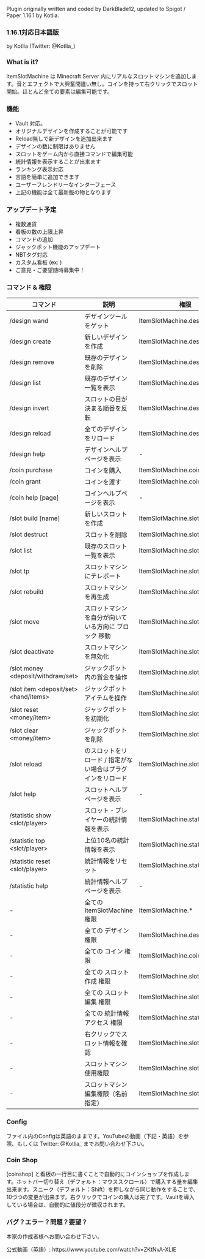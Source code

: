 <p>Plugin originally written and coded by DarkBlade12, updated to Spigot / Paper 1.16.1 by Kotlia.</p>
<h3> 1.16.1対応日本語版</h3>
<p> by Kotlia (Twitter: @Kotlia_)</p>
</p>
<p></p>
<h3>What is it?</h3>
<p>
ItemSlotMachine は Minecraft Server 内にリアルなスロットマシンを追加します。音とエフェクトで大興奮間違い無し。コインを持って右クリックでスロット開始。ほとんど全ての要素は編集可能です。
</p>
<h3>機能</h3>
<ul>
	<li>Vault 対応。</li>
	<li>オリジナルデザインを作成することが可能です</li>
	<li>Reload無しで新デザインを追加出来ます</li>
	<li>デザインの数に制限はありません</li>
	<li>スロットをゲーム内から直接コマンドで編集可能</li>
	<li>統計情報を表示することが出来ます</li>
	<li>ランキング表示対応</li>
	<li>言語を簡単に追加できます</li>
	<li>ユーザーフレンドリーなインターフェース</li>
	<li>上記の機能は全て最新版の物となります</li>
</ul>
<h3>アップデート予定</h3>
<ul>
	<li>複数通貨</li>
	<li>看板の数の上限上昇</li>
	<li>コマンドの追加</li>
	<li>ジャックポット機能のアップデート</li>
	<li>NBTタグ対応</li>
	<li>カスタム看板 (ex: <player>)</li>
	<li>ご意見・ご要望随時募集中！</li>
</ul>
<h3>コマンド & 権限</h3>
<p>

| コマンド                                           | 説明                                                                     | 権限                         |
| -------------------------------------------------- | ------------------------------------------------------------------------ | ---------------------------------- |
| /design wand                                       | デザインツールをゲット                                               | ItemSlotMachine.design.wand        |
| /design create <name>                              | 新しいデザインを作成                                 | ItemSlotMachine.design.create      |
| /design remove <name>                              | 既存のデザインを削除                                               | ItemSlotMachine.design.remove      |
| /design list                                       | 既存のデザイン一覧を表示                                        | ItemSlotMachine.design.list        |
| /design invert <name>                              | スロットの目が決まる順番を反転                      | ItemSlotMachine.design.invert      |
| /design reload                                     | 全てのデザインをリロード                                           | ItemSlotMachine.design.reload      |
| /design help <page>                                | デザインヘルプページを表示                              | -                                  |
| /coin purchase <amount>                            | コインを購入                                             | ItemSlotMachine.coin.purchase      |
| /coin grant <player> <amount>                      | コインを渡す                                       | ItemSlotMachine.coin.grant         |
| /coin help [page]                                  | コインヘルプページを表示                                | -                                  |
| /slot build <design> [name]                        | 新しいスロットを作成                                   | ItemSlotMachine.slot.build         |
| /slot destruct <name>                              | スロットを削除                                       | ItemSlotMachine.slot.destruct      |
| /slot list                                         | 既存のスロット一覧を表示                                  | ItemSlotMachine.slot.list          |
| /slot tp <name>                                    | スロットマシンにテレポート                                          | ItemSlotMachine.slot.tp            |
| /slot rebuild <name>                               | スロットマシンを再生成                        | ItemSlotMachine.slot.rebuild       |
| /slot move <name> <amount>                         | スロットマシンを自分が向いている方向に <amount> ブロック 移動           | ItemSlotMachine.slot.move          |
| /slot deactivate <name>                            | スロットマシンを無効化                                       | ItemSlotMachine.slot.deactivate    |
| /slot money <name> <deposit/withdraw/set> <amount> | ジャックポット内の賞金を操作                                 | ItemSlotMachine.slot.money         |
| /slot item <name> <deposit/set> <hand/items>       | ジャックポットアイテムを操作                                  | ItemSlotMachine.slot.item          |
| /slot reset <name> <money/item>                    | ジャックポットを初期化                                           | ItemSlotMachine.slot.reset         |
| /slot clear <name> <money/item>                    | ジャックポットを削除                                           | ItemSlotMachine.slot.clear         |
| /slot reload <name>                                | <name> のスロットをリロード / 指定がない場合はプラグインをリロード                        | ItemSlotMachine.slot.reload        |
| /slot help <page>                                  | スロットヘルプページを表示         | -                                  |
| /statistic show <slot/player> <name>               | スロット・プレイヤーの統計情報を表示                        | ItemSlotMachine.statistic.show     |
| /statistic top <slot/player> <category>            | 上位10名の統計情報を表示 | ItemSlotMachine.statistic.top      |
| /statistic reset <slot/player> <name>              | 統計情報をリセット                       | ItemSlotMachine.statistic.reset    |
| /statistic help <page>                             | 統計情報ヘルプページを表示                           | -                                  |
| -                                                  | 全ての ItemSlotMachine 権限                                          | ItemSlotMachine.\*                 |
| -                                                  | 全ての デザイン 権限                                                   | ItemSlotMachine.design.\*          |
| -                                                  | 全ての コイン 権限                                                     | ItemSlotMachine.coin.\*            |
| -                                                  | 全ての スロット作成 権限                                             | ItemSlotMachine.slot.\*            |
| -                                                  | 全ての スロット編集 権限                                      | ItemSlotMachine.slot.modify.\*     |
| -                                                  | 全ての 統計情報アクセス 権限                                                | ItemSlotMachine.statistic.\*       |
| -                                                  | 右クリックでスロット情報を確認                    | ItemSlotMachine.slot.check         |
| -                                                  | スロットマシン使用権限                                                | ItemSlotMachine.slot.use           |
| -                                                  | スロットマシン編集権限（名前指定）                                           | ItemSlotMachine.slot.modify.<name> |

</p>
<h3>Config</h3>
<p>
	ファイル内のConfigは英語のままです。YouTubeの動画（下記・英語）を参照、もしくは Twitter: @Kotlia_ までお問い合わせ下さい。
</p>
<h3>Coin Shop</h3>
<p>
	[coinshop] と看板の一行目に書くことで自動的にコインショップを作成します。ホットバー切り替え（デフォルト：マウススクロール）で購入する量を編集出来ます。スニーク（デフォルト：Shift）を押しながら同じ動作をすることで、10づつの変更が出来ます。右クリックでコインの購入は完了です。Vaultを導入している場合は、自動的に値段分が徴収されます。
</p>

<h3>バグ？エラー？問題？要望？</h3>
<p>
	本家の作成者様へお問い合わせ下さい。
</p>
<p>
公式動画（英語）: https://www.youtube.com/watch?v=ZKtNvA-XLIE
</p>
